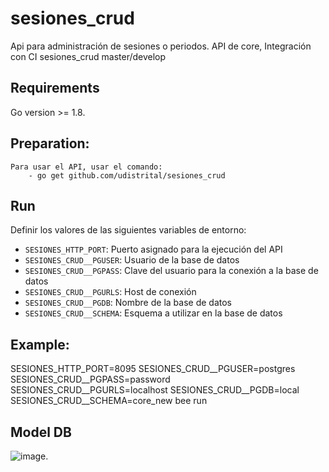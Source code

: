 # sesiones_crud
Api para administración de sesiones o periodos.
API de core, Integración con CI
sesiones_crud master/develop
 ## Requirements
Go version >= 1.8.
 ## Preparation:
    Para usar el API, usar el comando:
        - go get github.com/udistrital/sesiones_crud
 ## Run
 Definir los valores de las siguientes variables de entorno:
  - `SESIONES_HTTP_PORT`: Puerto asignado para la ejecución del API
 - `SESIONES_CRUD__PGUSER`: Usuario de la base de datos
 - `SESIONES_CRUD__PGPASS`: Clave del usuario para la conexión a la base de datos  
 - `SESIONES_CRUD__PGURLS`: Host de conexión
 - `SESIONES_CRUD__PGDB`: Nombre de la base de datos
 - `SESIONES_CRUD__SCHEMA`: Esquema a utilizar en la base de datos
 ## Example:
SESIONES_HTTP_PORT=8095 SESIONES_CRUD__PGUSER=postgres SESIONES_CRUD__PGPASS=password SESIONES_CRUD__PGURLS=localhost SESIONES_CRUD__PGDB=local SESIONES_CRUD__SCHEMA=core_new bee run
 ## Model DB
![image](https://github.com/udistrital/sesiones_crud/blob/develop/modelo_sesiones_crud.png).
